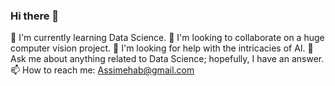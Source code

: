 ### Hi there 👋


🌱 I'm currently learning Data Science.
👯 I'm looking to collaborate on a huge computer vision project.
🤔 I'm looking for help with the intricacies of AI.
💬 Ask me about anything related to Data Science; hopefully, I have an answer.
📫 How to reach me: Assimehab@gmail.com

